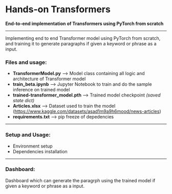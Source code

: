 # Hands-on Transformers
**End-to-end implementation of Transformers using PyTorch from scratch**

---

Implementing end to end Transformer model using PyTorch from scratch, and training it to generate paragraphs if given a keyword or phrase as a input. 

### Files and usage:
  - **TransformerModel.py** --> Model class containing all logic and architecture of Transformer model
  - **train_beta.ipynb** --> Jupyter Notebook to train and do the sample inference on trained model
  - **trained-transformer_model.pth** --> Trained model checkpoint _(saved state dict)_
  - **Articles.xlsx** --> Dataset used to train the model (https://www.kaggle.com/datasets/asad1m9a9h6mood/news-articles)
  - **requirements.txt** --> pip freeze of depedencies 
--- 

### Setup and Usage: 

- Environment setup
- Dependencies installation

---

### Dashboard:
Dashboard which can generate the paragrph using the trained model if given a keyword or phrase as a input. 
